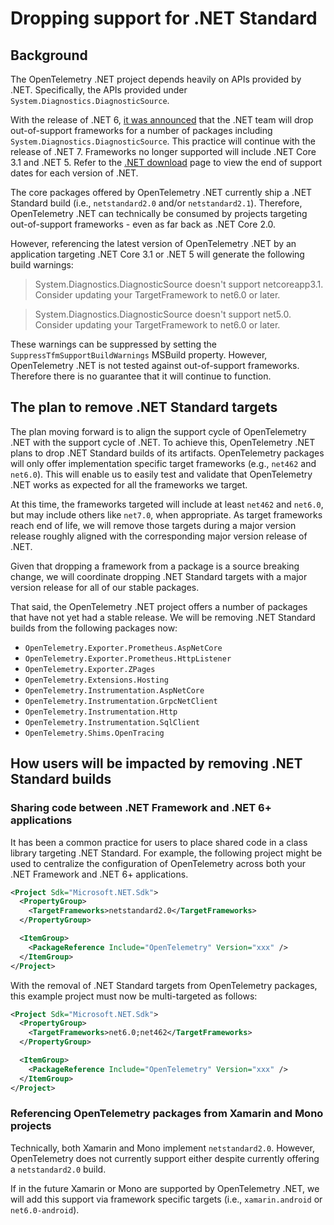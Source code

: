# Dropping support for .NET Standard

## Background

The OpenTelemetry .NET project depends heavily on APIs provided by .NET.
Specifically, the APIs provided under `System.Diagnostics.DiagnosticSource`.

With the release of .NET 6, [it was announced](https://github.com/dotnet/announcements/issues/190)
that the .NET team will drop out-of-support frameworks for a number of packages
including `System.Diagnostics.DiagnosticSource`. This practice will continue
with the release of .NET 7. Frameworks no longer supported will include .NET
Core 3.1 and .NET 5. Refer to the [.NET download](https://dotnet.microsoft.com/download/dotnet)
page to view the end of support dates for each version of .NET.

The core packages offered by OpenTelemetry .NET currently ship a .NET
Standard build (i.e., `netstandard2.0` and/or `netstandard2.1`).
Therefore, OpenTelemetry .NET can technically be consumed by projects targeting
out-of-support frameworks - even as far back as .NET Core 2.0.

However, referencing the latest version of OpenTelemetry .NET by an application
targeting .NET Core 3.1 or .NET 5 will generate the following build warnings:

> System.Diagnostics.DiagnosticSource doesn't support netcoreapp3.1. Consider updating your TargetFramework to net6.0 or later.

> System.Diagnostics.DiagnosticSource doesn't support net5.0. Consider updating your TargetFramework to net6.0 or later.

These warnings can be suppressed by setting the
`SuppressTfmSupportBuildWarnings` MSBuild property. However,
OpenTelemetry .NET is not tested against out-of-support frameworks. Therefore
there is no guarantee that it will continue to function.

## The plan to remove .NET Standard targets

The plan moving forward is to align the support cycle of OpenTelemetry .NET
with the support cycle of .NET. To achieve this, OpenTelemetry .NET plans to
drop .NET Standard builds of its artifacts. OpenTelemetry packages will only
offer implementation specific target frameworks (e.g., `net462` and `net6.0`).
This will enable us to easily test and validate that OpenTelemetry .NET works
as expected for all the frameworks we target.

At this time, the frameworks targeted will include at least `net462` and
`net6.0`, but may include others like `net7.0`, when appropriate. As target
frameworks reach end of life, we will remove those targets during a major
version release roughly aligned with the corresponding major version release
of .NET.

Given that dropping a framework from a package is a source breaking change, we
will coordinate dropping .NET Standard targets with a major version release for
all of our stable packages.

That said, the OpenTelemetry .NET project offers a number of packages that have
not yet had a stable release. We will be removing .NET Standard builds from the
following packages now:

* `OpenTelemetry.Exporter.Prometheus.AspNetCore`
* `OpenTelemetry.Exporter.Prometheus.HttpListener`
* `OpenTelemetry.Exporter.ZPages`
* `OpenTelemetry.Extensions.Hosting`
* `OpenTelemetry.Instrumentation.AspNetCore`
* `OpenTelemetry.Instrumentation.GrpcNetClient`
* `OpenTelemetry.Instrumentation.Http`
* `OpenTelemetry.Instrumentation.SqlClient`
* `OpenTelemetry.Shims.OpenTracing`

## How users will be impacted by removing .NET Standard builds

### Sharing code between .NET Framework and .NET 6+ applications

It has been a common practice for users to place shared code in a class library
targeting .NET Standard. For example, the following project might be used to
centralize the configuration of OpenTelemetry across both your .NET Framework
and .NET 6+ applications.

```xml
<Project Sdk="Microsoft.NET.Sdk">
  <PropertyGroup>
    <TargetFrameworks>netstandard2.0</TargetFrameworks>
  </PropertyGroup>

  <ItemGroup>
    <PackageReference Include="OpenTelemetry" Version="xxx" />
  </ItemGroup>
</Project>
```

With the removal of .NET Standard targets from OpenTelemetry packages, this
example project must now be multi-targeted as follows:

```xml
<Project Sdk="Microsoft.NET.Sdk">
  <PropertyGroup>
    <TargetFrameworks>net6.0;net462</TargetFrameworks>
  </PropertyGroup>

  <ItemGroup>
    <PackageReference Include="OpenTelemetry" Version="xxx" />
  </ItemGroup>
</Project>
```

### Referencing OpenTelemetry packages from Xamarin and Mono projects

Technically, both Xamarin and Mono implement `netstandard2.0`. However,
OpenTelemetry does not currently support either despite currently offering
a `netstandard2.0` build.

If in the future Xamarin or Mono are supported by OpenTelemetry .NET, we
will add this support via framework specific targets (i.e., `xamarin.android`
or `net6.0-android`).
